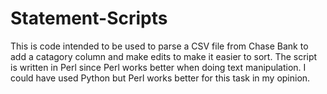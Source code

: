 # Statement-Scripts
This is code intended to be used to parse a CSV file from Chase Bank to add a catagory column and make edits to make it easier to sort. The script is written in Perl since Perl works better when doing text manipulation. I could have used Python but Perl works better for this task in my opinion.
